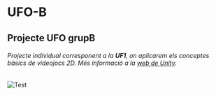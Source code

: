 # UFO-B
## Projecte UFO grupB
###### Projecte individual corresponent a la **UF1**, on aplicarem els conceptes bàsics de *videojocs 2D*. Més informació a la [web de Unity](https://unity.com/).
![Test](http://emav.eu/img/logo200x60.png)
